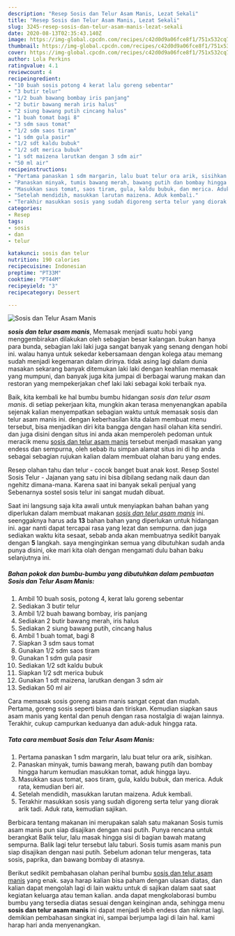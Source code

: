 ```yaml
---
description: "Resep Sosis dan Telur Asam Manis, Lezat Sekali"
title: "Resep Sosis dan Telur Asam Manis, Lezat Sekali"
slug: 3245-resep-sosis-dan-telur-asam-manis-lezat-sekali
date: 2020-08-13T02:35:43.140Z
image: https://img-global.cpcdn.com/recipes/c42d0d9a06fce8f1/751x532cq70/sosis-dan-telur-asam-manis-foto-resep-utama.jpg
thumbnail: https://img-global.cpcdn.com/recipes/c42d0d9a06fce8f1/751x532cq70/sosis-dan-telur-asam-manis-foto-resep-utama.jpg
cover: https://img-global.cpcdn.com/recipes/c42d0d9a06fce8f1/751x532cq70/sosis-dan-telur-asam-manis-foto-resep-utama.jpg
author: Lola Perkins
ratingvalue: 4.1
reviewcount: 4
recipeingredient:
- "10 buah sosis potong 4 kerat lalu goreng sebentar"
- "3 butir telur"
- "1/2 buah bawang bombay iris panjang"
- "2 butir bawang merah iris halus"
- "2 siung bawang putih cincang halus"
- "1 buah tomat bagi 8"
- "3 sdm saus tomat"
- "1/2 sdm saos tiram"
- "1 sdm gula pasir"
- "1/2 sdt kaldu bubuk"
- "1/2 sdt merica bubuk"
- "1 sdt maizena larutkan dengan 3 sdm air"
- "50 ml air"
recipeinstructions:
- "Pertama panaskan 1 sdm margarin, lalu buat telur ora arik, sisihkan."
- "Panaskan minyak, tumis bawang merah, bawang putih dan bombay hingga harum kemudian masukkan tomat, aduk hingga layu."
- "Masukkan saus tomat, saos tiram, gula, kaldu bubuk, dan merica. Aduk rata, kemudian beri air."
- "Setelah mendidih, masukkan larutan maizena. Aduk kembali."
- "Terakhir masukkan sosis yang sudah digoreng serta telur yang diorak arik tadi. Aduk rata, kemudian sajikan."
categories:
- Resep
tags:
- sosis
- dan
- telur

katakunci: sosis dan telur 
nutrition: 190 calories
recipecuisine: Indonesian
preptime: "PT33M"
cooktime: "PT44M"
recipeyield: "3"
recipecategory: Dessert

---
```



![Sosis dan Telur Asam Manis](https://img-global.cpcdn.com/recipes/c42d0d9a06fce8f1/751x532cq70/sosis-dan-telur-asam-manis-foto-resep-utama.jpg)

<b><i>sosis dan telur asam manis</i></b>, Memasak menjadi suatu hobi yang menggembirakan dilakukan oleh sebagian besar kalangan. bukan hanya para bunda, sebagian laki laki juga sangat banyak yang senang dengan hobi ini. walau hanya untuk sekedar kebersamaan dengan kolega atau memang sudah menjadi kegemaran dalam dirinya. tidak asing lagi dalam dunia masakan sekarang banyak ditemukan laki laki dengan keahlian memasak yang mumpuni, dan banyak juga kita jumpai di berbagai warung makan dan restoran yang mempekerjakan chef laki laki sebagai koki terbaik nya.

Baik, kita kembali ke hal bumbu bumbu hidangan <i>sosis dan telur asam manis</i>. di setiap pekerjaan kita, mungkin akan terasa menyenangkan apabila sejenak kalian menyempatkan sebagian waktu untuk memasak sosis dan telur asam manis ini. dengan keberhasilan kita dalam membuat menu tersebut, bisa menjadikan diri kita bangga dengan hasil olahan kita sendiri. dan juga disini dengan situs ini anda akan memperoleh pedoman untuk meracik menu <u>sosis dan telur asam manis</u> tersebut menjadi masakan yang endess dan sempurna, oleh sebab itu simpan alamat situs ini di hp anda sebagai sebagian rujukan kalian dalam membuat olahan baru yang endes.

Resep olahan tahu dan telur - cocok banget buat anak kost. Resep Sostel Sosis Telur - Jajanan yang satu ini bisa dibilang sedang naik daun dan ngehitz dimana-mana. Karena saat ini banyak sekali penjual yang Sebenarnya sostel sosis telur ini sangat mudah dibuat.


Saat ini langsung saja kita awali untuk menyiapkan bahan bahan yang diperlukan dalam membuat makanan <u><i>sosis dan telur asam manis</i></u> ini. seenggaknya harus ada <b>13</b> bahan bahan yang diperlukan untuk hidangan ini. agar nanti dapat tercapai rasa yang lezat dan sempurna. dan juga sediakan waktu kita sesaat, sebab anda akan membuatnya sedikit banyak dengan <b>5</b> langkah. saya menginginkan semua yang dibutuhkan sudah anda punya disini, oke mari kita olah dengan mengamati dulu bahan baku selanjutnya ini.

<!--inarticleads1-->

##### Bahan pokok dan bumbu-bumbu yang dibutuhkan dalam pembuatan Sosis dan Telur Asam Manis:

1. Ambil 10 buah sosis, potong 4, kerat lalu goreng sebentar
1. Sediakan 3 butir telur
1. Ambil 1/2 buah bawang bombay, iris panjang
1. Sediakan 2 butir bawang merah, iris halus
1. Sediakan 2 siung bawang putih, cincang halus
1. Ambil 1 buah tomat, bagi 8
1. Siapkan 3 sdm saus tomat
1. Gunakan 1/2 sdm saos tiram
1. Gunakan 1 sdm gula pasir
1. Sediakan 1/2 sdt kaldu bubuk
1. Siapkan 1/2 sdt merica bubuk
1. Gunakan 1 sdt maizena, larutkan dengan 3 sdm air
1. Sediakan 50 ml air


Cara memasak sosis goreng asam manis sangat cepat dan mudah. Pertama, goreng sosis seperti biasa dan tiriskan. Kemudian siapkan saus asam manis yang kental dan penuh dengan rasa nostalgia di wajan lainnya. Terakhir, cukup campurkan keduanya dan aduk-aduk hingga rata. 

<!--inarticleads2-->

##### Tata cara membuat Sosis dan Telur Asam Manis:

1. Pertama panaskan 1 sdm margarin, lalu buat telur ora arik, sisihkan.
1. Panaskan minyak, tumis bawang merah, bawang putih dan bombay hingga harum kemudian masukkan tomat, aduk hingga layu.
1. Masukkan saus tomat, saos tiram, gula, kaldu bubuk, dan merica. Aduk rata, kemudian beri air.
1. Setelah mendidih, masukkan larutan maizena. Aduk kembali.
1. Terakhir masukkan sosis yang sudah digoreng serta telur yang diorak arik tadi. Aduk rata, kemudian sajikan.


Berbicara tentang makanan ini merupakan salah satu makanan Sosis tumis asam manis pun siap disajikan dengan nasi putih. Punya rencana untuk berangkat Balik telur, lalu masak hingga sisi di bagian bawah matang sempurna. Balik lagi telur tersebut lalu taburi. Sosis tumis asam manis pun siap disajikan dengan nasi putih. Sebelum adonan telur mengeras, tata sosis, paprika, dan bawang bombay di atasnya. 

Berikut sedikit pembahasan olahan perihal bumbu <u>sosis dan telur asam manis</u> yang enak. saya harap kalian bisa paham dengan ulasan diatas, dan kalian dapat mengolah lagi di lain waktu untuk di sajikan dalam saat saat kegiatan keluarga atau teman kalian. anda dapat mengkolaborasi bumbu bumbu yang tersedia diatas sesuai dengan keinginan anda, sehingga menu <b>sosis dan telur asam manis</b> ini dapat menjadi lebih endess dan nikmat lagi. demikian pembahasan singkat ini, sampai berjumpa lagi di lain hal. kami harap hari anda menyenangkan.
